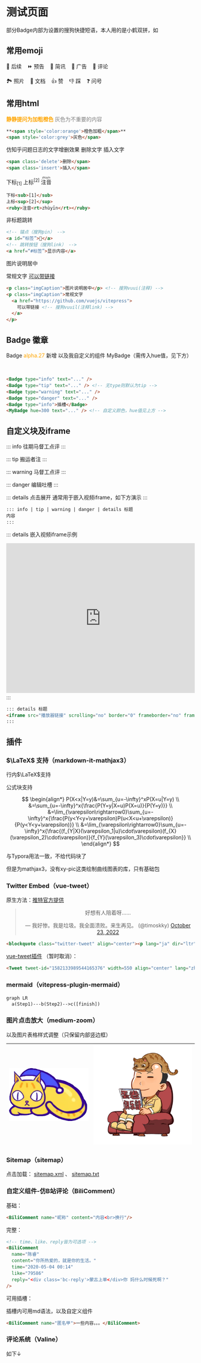 # 测试页面

部分Badge内部为设置的搜狗快捷短语，本人用的是小鹤双拼，如<Badge type="info" text="hvvh(徽章)" />

<!-- <LineChartx /> -->
<!-- <linechart :chartData="{labels: ['January', 'February', 'March', 'April', 'May', 'June', 'July'],datasets: [{label: 'Data One',backgroundColor: '#f87979',data: [40, 39, 10, 40, 39, 80, 40]}]}" :chartOptions="{responsive: true,maintainAspectRatio: false}"/> -->

## 常用emoji

🔄 后续<Badge type="info" text="hzxu" />&nbsp;&nbsp;&nbsp;
⏩ 预告<Badge type="info" text="kkjb" />&nbsp;&nbsp;&nbsp;
🔘 简讯<Badge type="info" text="jmxy" />&nbsp;&nbsp;&nbsp;
📰 广告<Badge type="info" text="bcvi" />&nbsp;&nbsp;&nbsp;
💬 评论<Badge type="info" text="pkly" />

🏞️ 照片<Badge type="info" text="vcpm" />&nbsp;&nbsp;&nbsp;
📄 文档<Badge type="info" text="wfdh" />&nbsp;&nbsp;&nbsp;
👍 赞<Badge type="info" text="zj" />&nbsp;&nbsp;&nbsp;
👎 踩<Badge type="info" text="cd" />&nbsp;&nbsp;&nbsp;
❓ 问号<Badge type="info" text="wh" />

## 常用html

**<span style='color:orange'>静静提问为加粗橙色</span>** <MyBadge hue=30 text="jkjk" />
<span style='color:grey'>灰色为不重要的内容</span><Badge type='info' text="grey" />

```html
**<span style='color:orange'>橙色加粗</span>**
<span style='color:grey'>灰色</span>
```

仿知乎问题日志的文字增删效果
<span class='delete'>删除文字</span><MyBadge hue=0 text="delete" />
<span class='insert'>插入文字</span><MyBadge hue=80 text="insert" />

```html
<span class='delete'>删除</span>
<span class='insert'>插入</span>
```

下标<sub>[1]</sub>  上标<sup>[2]</sup>  <ruby>注音<rt>zhùyīn</rt></ruby> 

```html
下标<sub>[1]</sub>
上标<sup>[2]</sup>
<ruby>注音<rt>zhùyīn</rt></ruby> 
```

非标题跳转

```html
<!-- 锚点（搜狗pin） -->
<a id=“标签”>📌</a>
<!-- 跳转按钮（搜狗link） -->
<a href=“#标签”>显示内容</a>
```

<p class="imgCaption">图片说明居中<Badge type="info" text="vuui" /></p>

<p class="imgCaption">常规文字 <a href="https://github.com/vuejs/vitepress">可以带链接</a><Badge type="info" text="vuuil" /></p>

```html
<p class="imgCaption">图片说明居中</p> <!-- 搜狗vuui(注释) -->
<p class="imgCaption">常规文字 
  <a href="https://github.com/vuejs/vitepress">
    可以带链接 <!-- 搜狗vuuil(注释link) -->
  </a>
</p>
```

## Badge 徽章 <MyBadge hue=300 text="二级标题样式不同" />

Badge <Badge type="info"><span style='color:orange'>alpha.27</span> 新增</Badge>
以及我自定义的组件 MyBadge（需传入hue值，见下方）<Badge type="info" text="hvvh" /><MyBadge hue=150 text="hvvhx" />

<Badge type="info" text="info" />
<Badge type="tip" text="tip" />
<Badge type="warning" text="warning" />
<Badge type="danger" text="danger" />
<Badge type="info" text="插槽" />
<br>

<MyBadge hue=0 text="0" /><MyBadge hue=10 text="10" /><MyBadge hue=20 text="20" /><MyBadge hue=30 text="30" /><MyBadge hue=40 text="40" /><MyBadge hue=50 text="50" /><MyBadge hue=60 text="60" /><MyBadge hue=70 text="70" /><MyBadge hue=80 text="80" /><MyBadge hue=90 text="90" />

<MyBadge hue=100 text="100" /><MyBadge hue=110 text="110" /><MyBadge hue=120 text="120" /><MyBadge hue=130 text="130" /><MyBadge hue=140 text="140" /><MyBadge hue=150 text="150" /><MyBadge hue=160 text="160" /><MyBadge hue=170 text="170" /><MyBadge hue=180 text="180" /><MyBadge hue=190 text="190" />

<MyBadge hue=200 text="200" /><MyBadge hue=210 text="210" /><MyBadge hue=220 text="220" /><MyBadge hue=230 text="230" /><MyBadge hue=240 text="240" /><MyBadge hue=250 text="250" /><MyBadge hue=260 text="260" /><MyBadge hue=270 text="270" /><MyBadge hue=280 text="280" /><MyBadge hue=290 text="290" />

<MyBadge hue=300 text="300" /><MyBadge hue=310 text="310" /><MyBadge hue=320 text="320" /><MyBadge hue=330 text="330" /><MyBadge hue=340 text="340" /><MyBadge hue=350 text="350" /><MyBadge hue=360 text="360" />

```html
<Badge type="info" text="..." />
<Badge type="tip" text="..." /> <!-- 无type则默认为tip -->
<Badge type="warning" text="..." />
<Badge type="danger" text="..." />
<Badge type="info">插槽</Badge>
<MyBadge hue=300 text="..." /> <!-- 自定义颜色，hue值见上方 -->
```

## 自定义块及iframe


::: info 往期马督工点评 <Badge type="info" text="info" />
:::

::: tip 搬运者注 <Badge type="tip" text="tip" />
:::

::: warning 马督工点评 <Badge type="warning" text="warning" /> <Badge type="warning" text="mdg(马督工)" />
:::

::: danger 编辑吐槽 <Badge type="danger" text="danger" /> <Badge type="danger" text="bmji(编辑)" />
:::

::: details 点击展开 <MyBadge hue=200 text="details" /> <MyBadge hue=200 text="bilibili" /> <MyBadge hue=200 text="youtube" />
通常用于嵌入视频iframe，如下方演示
:::

```markdown
::: info | tip | warning | danger | details 标题
内容
:::
```

::: details 嵌入视频iframe示例
<iframe src="https://player.bilibili.com/player.html?bvid=BV1st411L7ne&page=1&high_quality=1" scrolling="no" border="0" frameborder="no" framespacing="0" allowfullscreen="true" height=400 width=100%> </iframe>
:::

```html
::: details 标题
<iframe src="播放器链接" scrolling="no" border="0" frameborder="no" framespacing="0" allowfullscreen="true" height=400 width=100%> </iframe>
:::
```

## 插件

### $\LaTeX$ 支持（markdown-it-mathjax3）
行内$\LaTeX$支持

公式块支持

$$
\begin{align*}
P(X<x|Y=y)&=\sum_{u=-\infty}^xP(X=u|Y=y)   \\
          &=\sum_{u=-\infty}^x{\frac{P(Y=y|X=u)P(X=u)}{P(Y=y)}}   \\
          &=\lim_{\varepsilon\rightarrow0}\sum_{u=-\infty}^x{\frac{P(y<Y<y+\varepsilon)P(u<X<u+\varepsilon)}{P(y<Y<y+\varepsilon)}}   \\
          &=\lim_{\varepsilon\rightarrow0}\sum_{u=-\infty}^x{\frac{(f_{Y|X}(\varepsilon_1|u)\cdot\varepsilon)(f_{X}(\varepsilon_2)\cdot\varepsilon)}{f_{Y}(\varepsilon_3)\cdot\varepsilon}}   \\
\end{align*}
$$

与Typora用法一致，不给代码块了

但是为mathjax3，没有xy-pic这类绘制曲线图表的库，只有基础包

### Twitter Embed（vue-tweet）

原生方法：[推特官方提供](https://publish.twitter.com/#)

<blockquote class="twitter-tweet" align="center"><p lang="ja" dir="ltr">好想有人陪着呀……</p>&mdash; 我好惨。我是垃圾。我全面溃败。来生再见。 (@timoskky) <a href="https://twitter.com/timoskky/status/1584179519874682882?ref_src=twsrc%5Etfw">October 23, 2022</a></blockquote>

```html
<blockquote class="twitter-tweet" align="center"><p lang="ja" dir="ltr">好想有人陪着呀……</p>&mdash; 我好惨。我是垃圾。我全面溃败。来生再见。 (@timoskky) <a href="https://twitter.com/timoskky/status/1584179519874682882?ref_src=twsrc%5Etfw">October 23, 2022</a></blockquote>
```
[vue-tweet插件](https://github.com/DannyFeliz/vue-tweet) （暂时取消）：

<!-- <Tweet tweet-id="1582133989544165376" width=550 align="center" lang="zh-cn"/> -->

```html
<Tweet tweet-id="1582133989544165376" width=550 align="center" lang="zh-cn"/>
```
### mermaid（vitepress-plugin-mermaid）

```mermaid
graph LR
  a(Step1)---b(Step2)-->c([finish])
```

### 图片点击放大（medium-zoom）

以及图片表格样式调整（只保留内部竖边框）

| ![test](/eggroll-large.png) | ![test](/eggrollclub.png) |
| --------------------------- | ------------------------- |

### Sitemap（sitemap）

点击加载： [sitemap.xml](/sitemap.xml) 、 [sitemap.txt](/sitemap.txt)
### 自定义组件-仿B站评论（BiliComment）

基础：<Badge type="info" text="bcx" />

<BiliComment name="贰鼠" content="过去中国搞建设虽然也有通过无人区的铁路，但是绝大多数铁路至少有一端是人口稠密地区，这条敦格铁路的两端，敦煌19万人口，格尔木也只有20万人口出头，<br>为什么要为这两个小城市修一条直通的铁路呢？"/>

```html
<BiliComment name="昵称" content="内容<br>换行"/>
```

完整：<Badge type="info" text="bc" /> <Badge type="info" text="reply" />

<BiliComment name="陈睿" content="你所热爱的，就是你的生活。"  time="2020-05-04 00:14" like="79586" reply="<div class='bc-reply'>蒙古上单</div>你 妈什么时候死啊？"/>

```html
<!-- time、like、reply皆为可选项 -->
<BiliComment
  name="陈睿"
  content="你所热爱的，就是你的生活。"
  time="2020-05-04 00:14"
  like="79586"
  reply="<div class='bc-reply'>蒙古上单</div>你 妈什么时候死啊？"
/>
```

可用插槽：<Badge type="info" text="bcs (bc-slot)" />

<BiliComment name="匿名甲">

插槽内可用md语法，以及自定义组件<Badge type="info" text="slot" />
```html
<BiliComment name="匿名甲">一些内容。。。</BiliComment>
```

</BiliComment>

### 评论系统（Valine）

如下↓